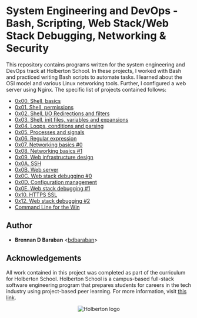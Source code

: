 # System Engineering and DevOps - Bash, Scripting, Web Stack/Web Stack Debugging, Networking & Security

This repository contains programs written for the system engineering and DevOps
track at Holberton School. In these projects, I worked with Bash and practiced
writing Bash scripts to automate tasks. I learned about the OSI model and
various Linux networking tools. Further, I configured a web server using
Nginx. The specific list of projects contained follows:

  * [0x00. Shell, basics](0x00-shell_basics)
  * [0x01. Shell, permissions](0x01-shell_permissions)
  * [0x02. Shell, I/O Redirections and filters](0x02-shell_redirections)
  * [0x03. Shell, init files, variables and expansions](0x03-shell_variables_expansions)
  * [0x04. Loops, conditions and parsing](0x04-loops_conditions_and_parsing)
  * [0x05. Processes and signals](0x05-processes_and_signals)
  * [0x06. Regular expression](0x06-regular_expressions)
  * [0x07. Networking basics #0](0x07-networking_basics)
  * [0x08. Networking basics #1](./0x08-networking_basics_2)
  * [0x09. Web infrastructure design](./0x09-web_infrastructure_design)
  * [0x0A. SSH](./0x0A-ssh)
  * [0x0B. Web server](./0x0B-web_server)
  * [0x0C. Web stack debugging #0](./0x0C-web_stack_debugging_0)
  * [0x0D. Configuration management](./0x0D-configuration_management)
  * [0x0E. Web stack debugging #1](./0x0E-web_stack_debugging_1)
  * [0x10. HTTPS SSL](0x10-https_ssl)
  * [0x12. Web stack debugging #2](0x12-web_stack_debugging_2)
  * [Command Line for the Win](./command_line_for_the_win)

## Author

  * __Brennan D Baraban__ <[bdbaraban](https://github.com/bdbaraban)>

## Acknowledgements

All work contained in this project was completed as part of the curriculum for
Holberton School. Holberton School is a campus-based full-stack software
engineering program that prepares students for careers in the tech industry
using project-based peer learning. For more information, visit
[this link](https://www.holbertonschool.com/).

<p align="center">
  <img src="http://www.holbertonschool.com/holberton-logo.png" alt="Holberton logo">
</p>
